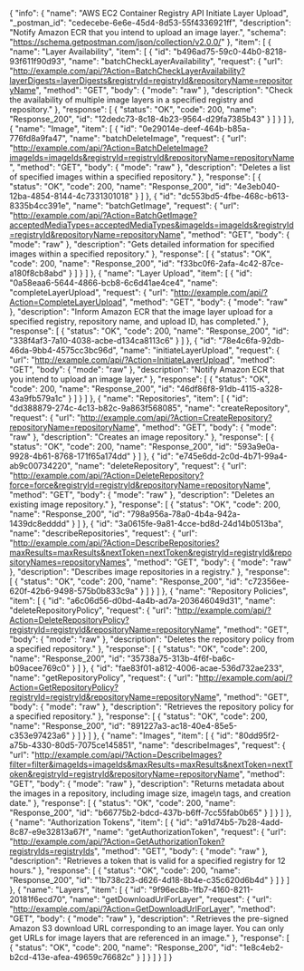 {
  "info": {
    "name": "AWS EC2 Container Registry API Initiate Layer Upload",
    "_postman_id": "cedecebe-6e6e-45d4-8d53-55f4336921ff",
    "description": "Notify Amazon ECR that you intend to upload an image layer.",
    "schema": "https://schema.getpostman.com/json/collection/v2.0.0/"
  },
  "item": [
    {
      "name": "Layer Availability",
      "item": [
        {
          "id": "b496ad75-59c0-44b0-8218-93f611f90d93",
          "name": "batchCheckLayerAvailability",
          "request": {
            "url": "http://example.com/api/?Action=BatchCheckLayerAvailability?layerDigests=layerDigests&registryId=registryId&repositoryName=repositoryName",
            "method": "GET",
            "body": {
              "mode": "raw"
            },
            "description": "Check the availability of multiple image layers in a specified registry and repository."
          },
          "response": [
            {
              "status": "OK",
              "code": 200,
              "name": "Response_200",
              "id": "12dedc73-8c18-4b23-9564-d29fa7385b43"
            }
          ]
        }
      ]
    },
    {
      "name": "Image",
      "item": [
        {
          "id": "0e29014e-deef-464b-b85a-776fd8a9fa47",
          "name": "batchDeleteImage",
          "request": {
            "url": "http://example.com/api/?Action=BatchDeleteImage?imageIds=imageIds&registryId=registryId&repositoryName=repositoryName",
            "method": "GET",
            "body": {
              "mode": "raw"
            },
            "description": "Deletes a list of specified images within a specified repository."
          },
          "response": [
            {
              "status": "OK",
              "code": 200,
              "name": "Response_200",
              "id": "4e3eb040-12ba-4854-8144-4c7331301018"
            }
          ]
        },
        {
          "id": "dc553bd5-4fbe-468c-b613-8335b4cc391e",
          "name": "batchGetImage",
          "request": {
            "url": "http://example.com/api/?Action=BatchGetImage?acceptedMediaTypes=acceptedMediaTypes&imageIds=imageIds&registryId=registryId&repositoryName=repositoryName",
            "method": "GET",
            "body": {
              "mode": "raw"
            },
            "description": "Gets detailed information for specified images within a specified repository."
          },
          "response": [
            {
              "status": "OK",
              "code": 200,
              "name": "Response_200",
              "id": "f33bc0f6-2afa-4c42-87ce-a180f8cb8abd"
            }
          ]
        }
      ]
    },
    {
      "name": "Layer Upload",
      "item": [
        {
          "id": "0a58eaa6-5644-4866-bcb8-6c6d41ae4ce4",
          "name": "completeLayerUpload",
          "request": {
            "url": "http://example.com/api/?Action=CompleteLayerUpload",
            "method": "GET",
            "body": {
              "mode": "raw"
            },
            "description": "Inform Amazon ECR that the image layer upload for a specified registry, repository name, and upload ID, has completed."
          },
          "response": [
            {
              "status": "OK",
              "code": 200,
              "name": "Response_200",
              "id": "338f4af3-7a10-4038-acbe-d134ca8113c6"
            }
          ]
        },
        {
          "id": "78e4c6fa-92db-46da-9bb4-4575cc3bc96d",
          "name": "initiateLayerUpload",
          "request": {
            "url": "http://example.com/api/?Action=InitiateLayerUpload",
            "method": "GET",
            "body": {
              "mode": "raw"
            },
            "description": "Notify Amazon ECR that you intend to upload an image layer."
          },
          "response": [
            {
              "status": "OK",
              "code": 200,
              "name": "Response_200",
              "id": "46df86f8-91db-4115-a328-43a9fb579a1c"
            }
          ]
        }
      ]
    },
    {
      "name": "Repositories",
      "item": [
        {
          "id": "dd388879-274c-4c13-b82c-9a863f568085",
          "name": "createRepository",
          "request": {
            "url": "http://example.com/api/?Action=CreateRepository?repositoryName=repositoryName",
            "method": "GET",
            "body": {
              "mode": "raw"
            },
            "description": "Creates an image repository."
          },
          "response": [
            {
              "status": "OK",
              "code": 200,
              "name": "Response_200",
              "id": "593a9e0a-9928-4b61-8768-171f65a174dd"
            }
          ]
        },
        {
          "id": "e745e6dd-2c0d-4b71-99a4-ab9c00734220",
          "name": "deleteRepository",
          "request": {
            "url": "http://example.com/api/?Action=DeleteRepository?force=force&registryId=registryId&repositoryName=repositoryName",
            "method": "GET",
            "body": {
              "mode": "raw"
            },
            "description": "Deletes an existing image repository."
          },
          "response": [
            {
              "status": "OK",
              "code": 200,
              "name": "Response_200",
              "id": "798a956a-78a0-4b4a-942a-1439dc8edddd"
            }
          ]
        },
        {
          "id": "3a0615fe-9a81-4cce-bd8d-24d14b0513ba",
          "name": "describeRepositories",
          "request": {
            "url": "http://example.com/api/?Action=DescribeRepositories?maxResults=maxResults&nextToken=nextToken&registryId=registryId&repositoryNames=repositoryNames",
            "method": "GET",
            "body": {
              "mode": "raw"
            },
            "description": "Describes image repositories in a registry."
          },
          "response": [
            {
              "status": "OK",
              "code": 200,
              "name": "Response_200",
              "id": "c72356ee-620f-42b6-9498-575b0b833c9a"
            }
          ]
        }
      ]
    },
    {
      "name": "Repository Policies",
      "item": [
        {
          "id": "a6c06d56-d0bd-4a4b-ad7a-203646049d31",
          "name": "deleteRepositoryPolicy",
          "request": {
            "url": "http://example.com/api/?Action=DeleteRepositoryPolicy?registryId=registryId&repositoryName=repositoryName",
            "method": "GET",
            "body": {
              "mode": "raw"
            },
            "description": "Deletes the repository policy from a specified repository."
          },
          "response": [
            {
              "status": "OK",
              "code": 200,
              "name": "Response_200",
              "id": "35738a75-313b-4f6f-ba6c-b09acee769c0"
            }
          ]
        },
        {
          "id": "fae83f01-a812-4006-acae-536d732ae233",
          "name": "getRepositoryPolicy",
          "request": {
            "url": "http://example.com/api/?Action=GetRepositoryPolicy?registryId=registryId&repositoryName=repositoryName",
            "method": "GET",
            "body": {
              "mode": "raw"
            },
            "description": "Retrieves the repository policy for a specified repository."
          },
          "response": [
            {
              "status": "OK",
              "code": 200,
              "name": "Response_200",
              "id": "891227a3-ac18-40e4-85e5-c353e97423a6"
            }
          ]
        }
      ]
    },
    {
      "name": "Images",
      "item": [
        {
          "id": "80dd95f2-a75b-4330-80d5-7075ce145851",
          "name": "describeImages",
          "request": {
            "url": "http://example.com/api/?Action=DescribeImages?filter=filter&imageIds=imageIds&maxResults=maxResults&nextToken=nextToken&registryId=registryId&repositoryName=repositoryName",
            "method": "GET",
            "body": {
              "mode": "raw"
            },
            "description": "Returns metadata about the images in a repository, including image size, image\n            tags, and creation date."
          },
          "response": [
            {
              "status": "OK",
              "code": 200,
              "name": "Response_200",
              "id": "b66775b2-bdcd-437b-b6ff-7cc55fab0b65"
            }
          ]
        }
      ]
    },
    {
      "name": "Authorization Tokens",
      "item": [
        {
          "id": "a91d74b5-7b28-4add-8c87-e9e32813a67f",
          "name": "getAuthorizationToken",
          "request": {
            "url": "http://example.com/api/?Action=GetAuthorizationToken?registryIds=registryIds",
            "method": "GET",
            "body": {
              "mode": "raw"
            },
            "description": "Retrieves a token that is valid for a specified registry for 12 hours."
          },
          "response": [
            {
              "status": "OK",
              "code": 200,
              "name": "Response_200",
              "id": "1b738c23-d626-4d18-8b4e-c35c620d6b4d"
            }
          ]
        }
      ]
    },
    {
      "name": "Layers",
      "item": [
        {
          "id": "9f96ec8b-1fb7-4160-8211-20181f6ecd70",
          "name": "getDownloadUrlForLayer",
          "request": {
            "url": "http://example.com/api/?Action=GetDownloadUrlForLayer",
            "method": "GET",
            "body": {
              "mode": "raw"
            },
            "description": ".Retrieves the pre-signed Amazon S3 download URL corresponding to an image layer. You can only get URLs for image layers that are referenced in an image."
          },
          "response": [
            {
              "status": "OK",
              "code": 200,
              "name": "Response_200",
              "id": "1e8c4eb2-b2cd-413e-afea-49659c76682c"
            }
          ]
        }
      ]
    }
  ]
}